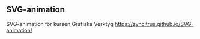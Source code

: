 ## SVG-animation
SVG-animation för kursen Grafiska Verktyg
https://zyncitrus.github.io/SVG-animation/
